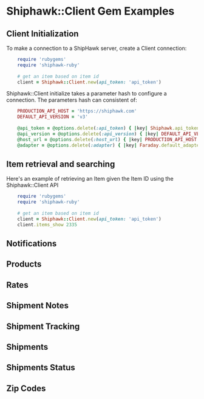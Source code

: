 # Shiphawk::Client Gem Examples

## Client Initialization

To make a connection to a ShipHawk server, create a Client connection:

```ruby
    require 'rubygems'
    require 'shiphawk-ruby'
    
    # get an item based on item id
    client = Shiphawk::Client.new(api_token: 'api_token')
```

Shiphawk::Client initialize takes a parameter hash to configure a connection. The parameters hash can consistent of:

```ruby
    PRODUCTION_API_HOST = 'https://shiphawk.com'
    DEFAULT_API_VERSION = 'v3'
    
    @api_token = @options.delete(:api_token) { |key| Shiphawk.api_token }
    @api_version = @options.delete(:api_version) { |key| DEFAULT_API_VERSION }
    @host_url = @options.delete(:host_url) { |key| PRODUCTION_API_HOST }
    @adapter = @options.delete(:adapter) { |key| Faraday.default_adapter }
```

## Item retrieval and searching

Here's an example of retrieving an Item given the Item ID using the Shiphawk::Client API

```ruby
    require 'rubygems'
    require 'shiphawk-ruby'
    
    # get an item based on item id
    client = Shiphawk::Client.new(api_token: 'api_token')
    client.items_show 2335
```

## Notifications

## Products

## Rates

## Shipment Notes

## Shipment Tracking

## Shipments

## Shipments Status

## Zip Codes
